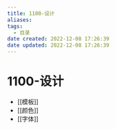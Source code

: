 ```yaml
---
title: 1100-设计
aliases:
tags:
  - 目录
date created: 2022-12-08 17:26:39
date updated: 2022-12-08 17:26:39
---
```


# 1100-设计

- [[模板]]
- [[颜色]]
- [[字体]]
